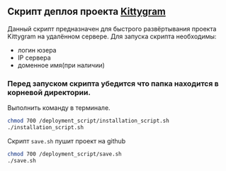 ## Скрипт деплоя проекта [Kittygram](https://github.com/aleksanderstartsev1984/infra_sprint1)
Данный скрипт предназначен для быстрого развёртывания проекта Kittygram
на удалённом сервере.
Для запуска скрипта необходимы:

- логин юзера
- IP сервера
- доменное имя(при наличии)

### Перед запуском скрипта убедится что папка находится в корневой директории.

Выполнить команду в терминале.
```sh
chmod 700 /deployment_script/installation_script.sh
./installation_script.sh
```
Скрипт `save.sh` пушит проект на github
```sh
chmod 700 /deployment_script/save.sh
./save.sh
```
